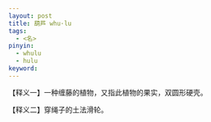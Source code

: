 ```yaml
---     
layout: post    
title: 葫芦 whu·lu     
tags:    
  - <名>     
pinyin:       
  - whulu    
  - hulu       
keyword:     
---    
```


【释义一】一种缠藤的植物，又指此植物的果实，双圆形硬壳。    

【释义二】穿绳子的土法滑轮。       


